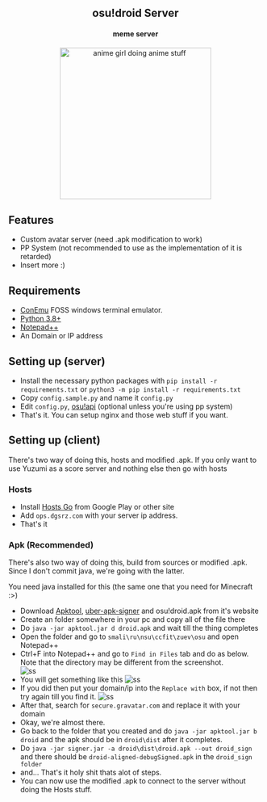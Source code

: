 <h2 align="center">
	osu!droid Server
</h2>

<h4 align="center">
	meme server
</h4>

<p align="center">
	<img height=300 src="https://files.catbox.moe/1jhzz0.jpg" alt="anime girl doing anime stuff">
</p>


## Features
* Custom avatar server (need .apk modification to work)
* PP System (not recommended to use as the implementation of it is retarded)
* Insert more :)

## Requirements
* [ConEmu](https://conemu.github.io/) FOSS windows terminal emulator.
* [Python 3.8+](https://www.python.org/downloads/release/python-386/)
* [Notepad++](https://notepad-plus-plus.org/downloads/)
* An Domain or IP address

## Setting up (server)
* Install the necessary python packages with `pip install -r requirements.txt` or `python3 -m pip install -r requirements.txt`
* Copy `config.sample.py` and name it `config.py`
* Edit `config.py`, [osu!api](https://old.ppy.sh/) (optional unless you're using pp system)
* That's it. You can setup nginx and those web stuff if you want.

## Setting up (client)
There's two way of doing this, hosts and modified .apk.
If you only want to use Yuzumi as a score server and nothing else then go with hosts

### Hosts
* Install [Hosts Go](https://play.google.com/store/apps/details?id=dns.hosts.server.change&hl=en&gl=US) from Google Play or other site
* Add `ops.dgsrz.com` with your server ip address.
* That's it

### Apk (Recommended)
There's also two way of doing this, build from sources or modified .apk.<br/>
Since I don't commit java, we're going with the latter.

You need java installed for this (the same one that you need for Minecraft :>)

* Download [Apktool](https://ibotpeaches.github.io/Apktool/), [uber-apk-signer](https://github.com/patrickfav/uber-apk-signer) and osu!droid.apk from it's website
* Create an folder somewhere in your pc and copy all of the file there
* Do `java -jar apktool.jar d droid.apk` and wait till the thing completes
* Open the folder and go to `smali\ru\nsu\ccfit\zuev\osu` and open Notepad++
* Ctrl+F into Notepad++ and go to `Find in Files` tab and do as below. Note that the directory may be different from the screenshot.</br>
![ss](https://yuzumi.please-end.me/IDI8p4.png)
* You will get something like this 
![ss](https://yuzumi.please-end.me/pxYs30.png)
* If you did then put your domain/ip into the `Replace with` box, if not then try again till you find it.
![ss](https://yuzumi.please-end.me/EgdG4F.png)
* After that, search for `secure.gravatar.com` and replace it with your domain
* Okay, we're almost there.
* Go back to the folder that you created and do `java -jar apktool.jar b droid` and the apk should be in `droid\dist` after it completes.
* Do `java -jar signer.jar -a droid\dist\droid.apk --out droid_sign` and there should be `droid-aligned-debugSigned.apk` in the `droid_sign folder`
* and... That's it holy shit thats alot of steps.
* You can now use the modified .apk to connect to the server without doing the Hosts stuff.




